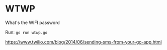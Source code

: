 # WTWP
What's the WIFI password

Run:
```go run wtwp.go```

https://www.twilio.com/blog/2014/06/sending-sms-from-your-go-app.html